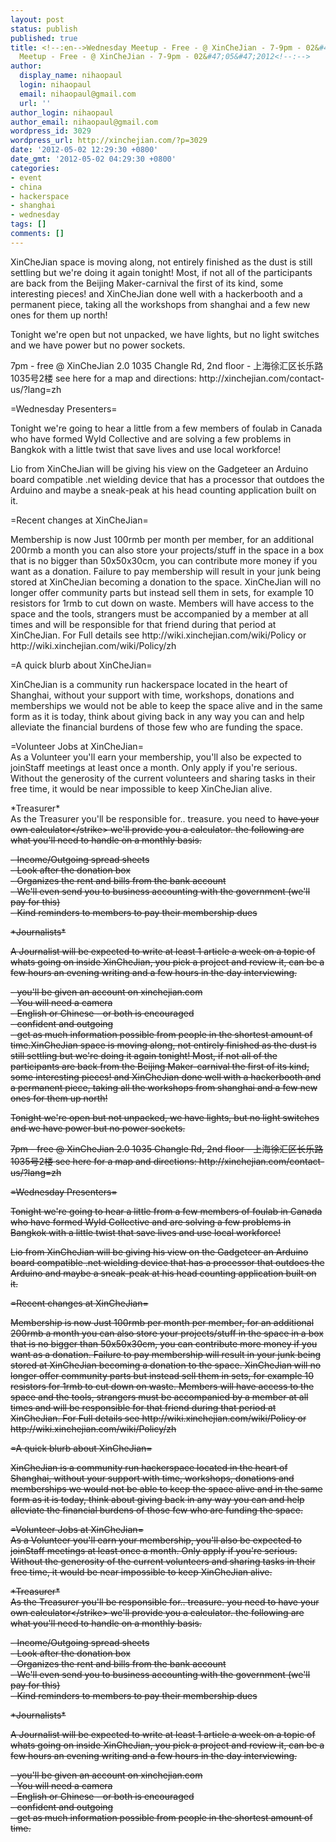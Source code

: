 ```yaml
---
layout: post
status: publish
published: true
title: <!--:en-->Wednesday Meetup - Free - @ XinCheJian - 7-9pm - 02&#47;05&#47;2012<!--:--><!--:zh-->Wednesday
  Meetup - Free - @ XinCheJian - 7-9pm - 02&#47;05&#47;2012<!--:-->
author:
  display_name: nihaopaul
  login: nihaopaul
  email: nihaopaul@gmail.com
  url: ''
author_login: nihaopaul
author_email: nihaopaul@gmail.com
wordpress_id: 3029
wordpress_url: http://xinchejian.com/?p=3029
date: '2012-05-02 12:29:30 +0800'
date_gmt: '2012-05-02 04:29:30 +0800'
categories:
- event
- china
- hackerspace
- shanghai
- wednesday
tags: []
comments: []
---
```

<p><!--:en-->XinCheJian space is moving along, not entirely finished as the dust is still settling but we're doing it again tonight! Most, if not all of the participants are back from the Beijing Maker-carnival the first of its kind, some interesting pieces! and XinCheJian done well with a hackerbooth and a permanent piece, taking all the workshops from shanghai and a few new ones for them up north!</p>
<p>Tonight we're open but not unpacked, we have lights, but no light switches and we have power but no power sockets.</p>
<p>7pm - free @ XinCheJian 2.0 1035 Changle Rd, 2nd floor - 上海徐汇区长乐路1035号2楼 see here for a map and directions: http:&#47;&#47;xinchejian.com&#47;contact-us&#47;?lang=zh</p>
<p>=Wednesday Presenters=</p>
<p>Tonight we're going to hear a little from a few members of foulab in Canada who have formed Wyld Collective and are solving a few problems in Bangkok with a little twist that save lives and use local workforce!</p>
<p>Lio from XinCheJian will be giving his view on the Gadgeteer an Arduino board compatible .net wielding device that has a processor that outdoes the Arduino and maybe a sneak-peak at his head counting application built on it.</p>
<p>=Recent changes at XinCheJian=</p>
<p>Membership is now Just 100rmb per month per member, for an additional 200rmb a month you can also store your projects&#47;stuff in the space in a box that is no bigger than 50x50x30cm, you can contribute more money if you want as a donation. Failure to pay membership will result in your junk being stored at XinCheJian becoming a donation to the space. XinCheJian will no longer offer community parts but instead sell them in sets, for example 10 resistors for 1rmb to cut down on waste. Members will have access to the space and the tools, strangers must be accompanied by a member at all times and will be responsible for that friend during that period at XinCheJian. For Full details see http:&#47;&#47;wiki.xinchejian.com&#47;wiki&#47;Policy or http:&#47;&#47;wiki.xinchejian.com&#47;wiki&#47;Policy&#47;zh</p>
<p>=A quick blurb about XinCheJian=</p>
<p>XinCheJian is a community run hackerspace located in the heart of Shanghai, without your support with time, workshops, donations and memberships we would not be able to keep the space alive and in the same form as it is today, think about giving back in any way you can and help alleviate the financial burdens of those few who are funding the space.</p>
<p>=Volunteer Jobs at XinCheJian=<br />
As a Volunteer you'll earn your membership, you'll also be expected to joinStaff meetings at least once a month. Only apply if you're serious. Without the generosity of the current volunteers and sharing tasks in their free time, it would be near impossible to keep XinCheJian alive.</p>
<p>*Treasurer*<br />
As the Treasurer you'll be responsible for.. treasure. you need to <strike>have your own calculator<&#47;strike> we'll provide you a calculator. the following are what you'll need to handle on a monthly basis.</p>
<p>- Income&#47;Outgoing spread sheets<br />
- Look after the donation box<br />
- Organizes the rent and bills from the bank account<br />
- We'll even send you to business accounting with the government (we'll pay for this)<br />
- Kind reminders to members to pay their membership dues</p>
<p>*Journalists*</p>
<p>A Journalist will be expected to write at least 1 article a week on a topic of whats going on inside XinCheJian, you pick a project and review it, can be a few hours an evening writing and a few hours in the day interviewing.</p>
<p>- you'll be given an account on xinchejian.com<br />
- You will need a camera<br />
- English or Chinese - or both is encouraged<br />
- confident and outgoing<br />
- get as much information possible from people in the shortest amount of time.<!--:--><!--:zh-->XinCheJian space is moving along, not entirely finished as the dust is still settling but we're doing it again tonight! Most, if not all of the participants are back from the Beijing Maker-carnival the first of its kind, some interesting pieces! and XinCheJian done well with a hackerbooth and a permanent piece, taking all the workshops from shanghai and a few new ones for them up north!</p>
<p>Tonight we're open but not unpacked, we have lights, but no light switches and we have power but no power sockets.</p>
<p>7pm - free @ XinCheJian 2.0 1035 Changle Rd, 2nd floor - 上海徐汇区长乐路1035号2楼 see here for a map and directions: http:&#47;&#47;xinchejian.com&#47;contact-us&#47;?lang=zh</p>
<p>=Wednesday Presenters=</p>
<p>Tonight we're going to hear a little from a few members of foulab in Canada who have formed Wyld Collective and are solving a few problems in Bangkok with a little twist that save lives and use local workforce!</p>
<p>Lio from XinCheJian will be giving his view on the Gadgeteer an Arduino board compatible .net wielding device that has a processor that outdoes the Arduino and maybe a sneak-peak at his head counting application built on it.</p>
<p>=Recent changes at XinCheJian=</p>
<p>Membership is now Just 100rmb per month per member, for an additional 200rmb a month you can also store your projects&#47;stuff in the space in a box that is no bigger than 50x50x30cm, you can contribute more money if you want as a donation. Failure to pay membership will result in your junk being stored at XinCheJian becoming a donation to the space. XinCheJian will no longer offer community parts but instead sell them in sets, for example 10 resistors for 1rmb to cut down on waste. Members will have access to the space and the tools, strangers must be accompanied by a member at all times and will be responsible for that friend during that period at XinCheJian. For Full details see http:&#47;&#47;wiki.xinchejian.com&#47;wiki&#47;Policy or http:&#47;&#47;wiki.xinchejian.com&#47;wiki&#47;Policy&#47;zh</p>
<p>=A quick blurb about XinCheJian=</p>
<p>XinCheJian is a community run hackerspace located in the heart of Shanghai, without your support with time, workshops, donations and memberships we would not be able to keep the space alive and in the same form as it is today, think about giving back in any way you can and help alleviate the financial burdens of those few who are funding the space.</p>
<p>=Volunteer Jobs at XinCheJian=<br />
As a Volunteer you'll earn your membership, you'll also be expected to joinStaff meetings at least once a month. Only apply if you're serious. Without the generosity of the current volunteers and sharing tasks in their free time, it would be near impossible to keep XinCheJian alive.</p>
<p>*Treasurer*<br />
As the Treasurer you'll be responsible for.. treasure. you need to <strike>have your own calculator<&#47;strike> we'll provide you a calculator. the following are what you'll need to handle on a monthly basis.</p>
<p>- Income&#47;Outgoing spread sheets<br />
- Look after the donation box<br />
- Organizes the rent and bills from the bank account<br />
- We'll even send you to business accounting with the government (we'll pay for this)<br />
- Kind reminders to members to pay their membership dues</p>
<p>*Journalists*</p>
<p>A Journalist will be expected to write at least 1 article a week on a topic of whats going on inside XinCheJian, you pick a project and review it, can be a few hours an evening writing and a few hours in the day interviewing.</p>
<p>- you'll be given an account on xinchejian.com<br />
- You will need a camera<br />
- English or Chinese - or both is encouraged<br />
- confident and outgoing<br />
- get as much information possible from people in the shortest amount of time.<!--:--></p>
